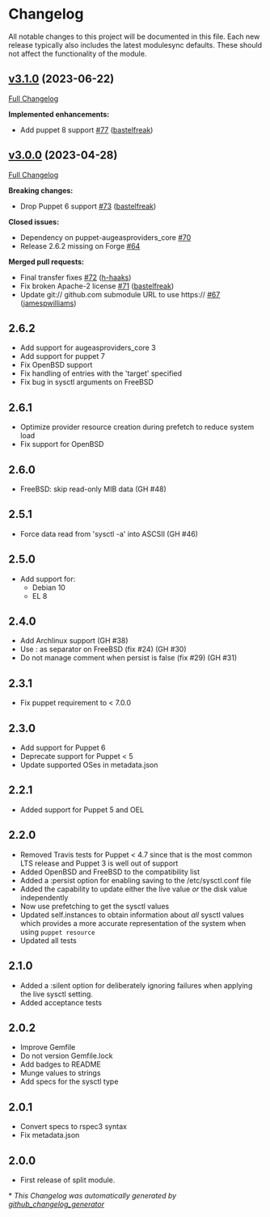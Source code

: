 # Changelog

All notable changes to this project will be documented in this file.
Each new release typically also includes the latest modulesync defaults.
These should not affect the functionality of the module.

## [v3.1.0](https://github.com/voxpupuli/puppet-augeasproviders_sysctl/tree/v3.1.0) (2023-06-22)

[Full Changelog](https://github.com/voxpupuli/puppet-augeasproviders_sysctl/compare/v3.0.0...v3.1.0)

**Implemented enhancements:**

- Add puppet 8 support [\#77](https://github.com/voxpupuli/puppet-augeasproviders_sysctl/pull/77) ([bastelfreak](https://github.com/bastelfreak))

## [v3.0.0](https://github.com/voxpupuli/puppet-augeasproviders_sysctl/tree/v3.0.0) (2023-04-28)

[Full Changelog](https://github.com/voxpupuli/puppet-augeasproviders_sysctl/compare/2.6.2...v3.0.0)

**Breaking changes:**

- Drop Puppet 6 support [\#73](https://github.com/voxpupuli/puppet-augeasproviders_sysctl/pull/73) ([bastelfreak](https://github.com/bastelfreak))

**Closed issues:**

- Dependency on puppet-augeasproviders\_core [\#70](https://github.com/voxpupuli/puppet-augeasproviders_sysctl/issues/70)
- Release 2.6.2 missing on Forge [\#64](https://github.com/voxpupuli/puppet-augeasproviders_sysctl/issues/64)

**Merged pull requests:**

- Final transfer fixes [\#72](https://github.com/voxpupuli/puppet-augeasproviders_sysctl/pull/72) ([h-haaks](https://github.com/h-haaks))
- Fix broken Apache-2 license [\#71](https://github.com/voxpupuli/puppet-augeasproviders_sysctl/pull/71) ([bastelfreak](https://github.com/bastelfreak))
- Update git:// github.com submodule URL to use https:// [\#67](https://github.com/voxpupuli/puppet-augeasproviders_sysctl/pull/67) ([jamespwilliams](https://github.com/jamespwilliams))

## 2.6.2

- Add support for augeasproviders_core 3
- Add support for puppet 7
- Fix OpenBSD support
- Fix handling of entries with the 'target' specified
- Fix bug in sysctl arguments on FreeBSD

## 2.6.1

- Optimize provider resource creation during prefetch to reduce system load
- Fix support for OpenBSD

## 2.6.0

- FreeBSD: skip read-only MIB data (GH #48)

## 2.5.1

- Force data read from 'sysctl -a' into ASCSII (GH #46)

## 2.5.0

- Add support for:
  - Debian 10
  - EL 8

## 2.4.0

- Add Archlinux support (GH #38)
- Use : as separator on FreeBSD (fix #24) (GH #30)
- Do not manage comment when persist is false (fix #29) (GH #31)

## 2.3.1

- Fix puppet requirement to < 7.0.0

## 2.3.0

- Add support for Puppet 6
- Deprecate support for Puppet < 5
- Update supported OSes in metadata.json

## 2.2.1
- Added support for Puppet 5 and OEL

## 2.2.0
- Removed Travis tests for Puppet < 4.7 since that is the most common LTS
  release and Puppet 3 is well out of support
- Added OpenBSD and FreeBSD to the compatibility list
- Added a :persist option for enabling saving to the /etc/sysctl.conf file
- Added the capability to update either the live value *or* the disk value
  independently
- Now use prefetching to get the sysctl values
- Updated self.instances to obtain information about *all* sysctl values which
  provides a more accurate representation of the system when using `puppet
  resource`
- Updated all tests

## 2.1.0
- Added a :silent option for deliberately ignoring failures when applying the
  live sysctl setting.
- Added acceptance tests

## 2.0.2

- Improve Gemfile
- Do not version Gemfile.lock
- Add badges to README
- Munge values to strings
- Add specs for the sysctl type

## 2.0.1

- Convert specs to rspec3 syntax
- Fix metadata.json

## 2.0.0

- First release of split module.


\* *This Changelog was automatically generated by [github_changelog_generator](https://github.com/github-changelog-generator/github-changelog-generator)*
